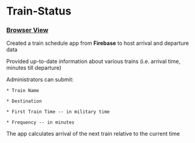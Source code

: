 # Train-Status 

### [Browser View](https://dsambrose26.github.io/Train-Status---National-Railroad---USA-Canada-AMB-Rails/ "Homepage")

Created a train schedule app from **Firebase** to host arrival and departure data

Provided up-to-date information about various trains (i.e. arrival time, minutes till departure)

Administrators can submit:
    
    * Train Name
    
    * Destination 
    
    * First Train Time -- in military time
    
    * Frequency -- in minutes
  
  The app calculates arrival of the next train relative to the current time

  
